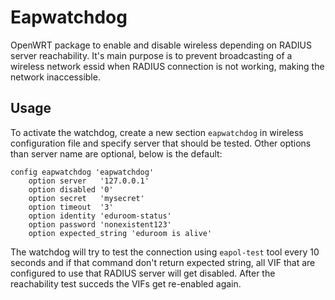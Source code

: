# Eapwatchdog 

OpenWRT package to enable and disable wireless depending on RADIUS server
reachability.  It's main purpose is to prevent broadcasting of a wireless
network essid when RADIUS connection is not working, making the network
inaccessible.

## Usage
To activate the watchdog, create a new section `eapwatchdog` in wireless
configuration file and specify server that should be tested. Other
options than server name are optional, below is the default:

    config eapwatchdog 'eapwatchdog'
        option server   '127.0.0.1'
        option disabled '0'
        option secret   'mysecret'
        option timeout  '3'
        option identity 'eduroom-status'
        option password 'nonexistent123'
        option expected_string 'eduroom is alive'

The watchdog will try to test the connection using `eapol-test` tool every
10 seconds and if that command don't return expected string, all VIF that
are configured to use that RADIUS server will get disabled. After the
reachability test succeds the VIFs get re-enabled again.
